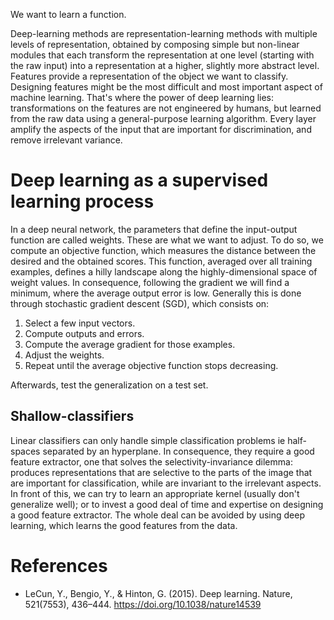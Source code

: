 We want to learn a function.

Deep-learning methods are representation-learning methods with multiple levels of representation, obtained by composing simple but non-linear modules that each transform the representation at one level (starting with the raw input) into a representation at a higher, slightly more abstract level. Features provide a representation of the object we want to classify. Designing features might be the most difficult and most important aspect of machine learning. That's where the power of deep learning lies: transformations on the features are not engineered by humans, but learned from the raw data using a general-purpose learning algorithm. Every layer amplify the aspects of the input that are important for discrimination, and remove irrelevant variance.

# Deep learning as a supervised learning process

In a deep neural network, the parameters that define the input-output function are called weights. These are what we want to adjust. To do so, we compute an objective function, which measures the distance between the desired and the obtained scores. This function, averaged over all training examples, defines a hilly landscape along the highly-dimensional space of weight values. In consequence, following the gradient we will find a minimum, where the average output error is low. Generally this is done through stochastic gradient descent (SGD), which consists on:

1. Select a few input vectors.
2. Compute outputs and errors.
3. Compute the average gradient for those examples.
4. Adjust the weights.
5. Repeat until the average objective function stops decreasing.

Afterwards, test the generalization on a test set.

## Shallow-classifiers

Linear classifiers can only handle simple classification problems ie half-spaces separated by an hyperplane. In consequence, they require a good feature extractor, one that solves the selectivity-invariance dilemma: produces representations that are selective to the parts of the image that are important for classification, while are invariant to the irrelevant aspects. In front of this, we can try to learn an appropriate kernel (usually don't generalize well); or to invest a good deal of time and expertise on designing a good feature extractor. The whole deal can be avoided by using deep learning, which learns the good features from the data.

# References

* LeCun, Y., Bengio, Y., & Hinton, G. (2015). Deep learning. Nature, 521(7553), 436–444. https://doi.org/10.1038/nature14539
